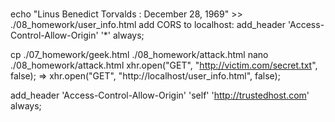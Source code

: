 ###

echo "<body>Linus Benedict Torvalds : December 28, 1969</body>" >> ./08_homework/user_info.html
add CORS to localhost:
add_header 'Access-Control-Allow-Origin' '*' always;

cp ./07_homework/geek.html ./08_homework/attack.html
nano ./08_homework/attack.html
xhr.open("GET", "http://victim.com/secret.txt", false); => xhr.open("GET", "http://localhost/user_info.html", false);

add_header 'Access-Control-Allow-Origin' 'self' 'http://trustedhost.com' always;